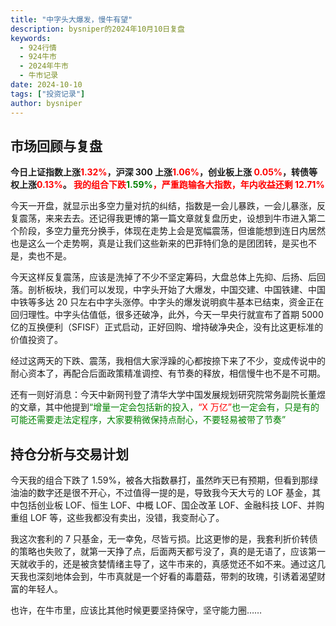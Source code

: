 ```yaml
---
title: "中字头大爆发，慢牛有望"
description: bysniper的2024年10月10日复盘
keywords:
  - 924行情
  - 924牛市
  - 2024年牛市
  - 牛市记录
date: 2024-10-10
tags: ["投资记录"]
author: bysniper
---
```


## 市场回顾与复盘

**今日上证指数上涨<font color=red>1.32%</font>，沪深 300 上涨<font color=red>1.06%</font>，创业板上涨 <font color=red>0.05%</font>，转债等权上涨<font color=red>0.13%</font>。
<font color=red>我的组合下跌<font color=green>1.59%</font>，严重跑输各大指数，年内收益还剩 12.71%</font >**

今天一开盘，就显示出多空力量对抗的纠结，指数是一会儿暴跌，一会儿暴涨，反复震荡，来来去去。还记得我更博的第一篇文章就复盘历史，设想到牛市进入第二个阶段，多空力量充分换手，体现在走势上会是宽幅震荡，但谁能想到连日内居然也是这么一个走势啊，真是让我们这些新来的巴菲特们急的是团团转，是买也不是，卖也不是。

今天这样反复震荡，应该是洗掉了不少不坚定筹码，大盘总体上先抑、后扬、后回落。剖析板块，我们可以发现，中字头开始了大爆发，中国交建、中国铁建、中国中铁等多达 20 只左右中字头涨停。中字头的爆发说明疯牛基本已结束，资金正在回归理性。中字头估值低，很多还破净，此外，今天一早央行就宣布了首期 5000 亿的互换便利（SFISF）正式启动，正好回购、增持破净央企，没有比这更标准的价值投资了。

经过这两天的下跌、震荡，我相信大家浮躁的心都按捺下来了不少，变成传说中的耐心资本了，再配合后面政策精准调控、有节奏的释放，相信慢牛也不是不可期。

还有一则好消息：今天中新网刊登了清华大学中国发展规划研究院常务副院长董煜的文章，其中他提到<font color=green>“增量一定会包括新的投入，<font color=red>“X 万亿”</font>也一定会有，只是有的可能还需要走法定程序，大家要稍微保持点耐心，不要轻易被带了节奏”</font>

## 持仓分析与交易计划

今天我的组合下跌了 1.59%，被各大指数暴打，虽然昨天已有预期，但看到那绿油油的数字还是很不开心，不过值得一提的是，导致我今天大亏的 LOF 基金，其中包括创业板 LOF、恒生 LOF、中概 LOF、国企改革 LOF、金融科技 LOF、并购重组 LOF 等，这些我都没有卖出，没错，我变耐心了。

我这次套利的 7 只基金，无一幸免，尽皆亏损。比这更惨的是，我套利折价转债的策略也失败了，就第一天挣了点，后面两天都亏没了，真的是无语了，应该第一天就收手的，还是被贪婪情绪主导了，这牛市来的，真感觉还不如不来。通过这几天我也深刻地体会到，牛市真就是一个好看的毒蘑菇，带刺的玫瑰，引诱着渴望财富的年轻人。

也许，在牛市里，应该比其他时候更要坚持保守，坚守能力圈……
